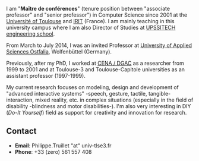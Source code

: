 I am "**Maître de conférences**" (tenure position between "associate professor" and "senior professor") in Computer Science since 2001 at the [Université of Toulouse](https://www.univ-tlse3.fr) and [IRIT](https://www.irit.fr) (France). I am mainly teaching in this university campus where I am also Director of Studies at [UPSSITECH engineering school](https://www.upssitech.eu).

From March to July 2014, I was an invited Professor at [University of Applied Sciences Ostfalia](https://www.ostfalia.de/cms/en), Wolfenbüttel (Germany).

Previously, after my PhD, I worked at [CENA / DGAC](https://fr.wikipedia.org/wiki/Centre_d%27%C3%A9tudes_de_la_navigation_a%C3%A9rienne) as a researcher from 1999 to 2001 and at Toulouse-3 and Toulouse-Capitole universities as an assistant professor (1997-1999).

My current research focuses on modeling, design and development of "advanced interactive systems" -speech, gesture, tactile, tangible- interaction, mixed reality, etc. in complex situations (especially in the field of disability -blindness and motor disabilities-). I'm also very interesting in DIY (*Do-It Yourself*) field as support for creativity and innovation for research.

##  Contact

* **Email**: Philippe.Truillet "at" univ-tlse3.fr
* **Phone**: +33 (zero) 561 557 408

